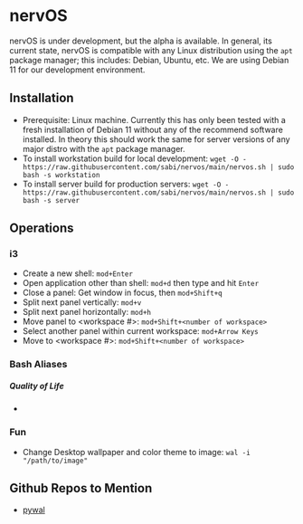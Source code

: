 # nervOS

nervOS is under development, but the alpha is available.  In general, its current state, nervOS is compatible with any Linux distribution using the `apt` package manager; this includes: Debian, Ubuntu, etc. We are using Debian 11 for our development environment.

## Installation
- Prerequisite: Linux machine. Currently this has only been tested with a fresh installation of Debian 11 without any of the recommend software installed.  In theory this should work the same for server versions of any major distro with the `apt` package manager.
- To install workstation build for local development: `wget -O - https://raw.githubusercontent.com/sabi/nervos/main/nervos.sh | sudo bash -s workstation` 
- To install server build for production servers: `wget -O - https://raw.githubusercontent.com/sabi/nervos/main/nervos.sh | sudo bash -s server`

## Operations

### i3
- Create a new shell: `mod+Enter`
- Open application other than shell: `mod+d` then type and hit `Enter`
- Close a panel: Get window in focus, then `mod+Shift+q`
- Split next panel vertically: `mod+v`
- Split next panel horizontally: `mod+h`
- Move panel to <workspace #>: `mod+Shift+<number of workspace>`
- Select another panel within current workspace: `mod+Arrow Keys`
- Move to <workspace #>: `mod+Shift+<number of workspace>`

### Bash Aliases
##### Quality of Life
- 

### Fun
- Change Desktop wallpaper and color theme to image: `wal -i "/path/to/image"`

## Github Repos to Mention
- [pywal](https://github.com/dylanaraps/pywal)

